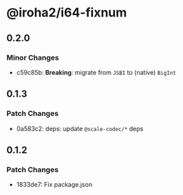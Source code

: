 # @iroha2/i64-fixnum

## 0.2.0

### Minor Changes

-   c59c85b: **Breaking**: migrate from `JSBI` to (native) `BigInt`

## 0.1.3

### Patch Changes

-   0a583c2: deps: update `@scale-codec/*` deps

## 0.1.2

### Patch Changes

-   1833de7: Fix package.json
